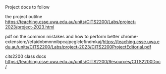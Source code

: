 Project docs to follow

the project outilne
https://teaching.csse.uwa.edu.au/units/CITS2200/Labs/project-2023/project-2023.html

pdf on the common mistakes and how to perform better
chrome-extension://efaidnbmnnnibpcajpcglclefindmkaj/https://teaching.csse.uwa.edu.au/units/CITS2200/Labs/project-2023/CITS2200ProjectEditorial.pdf

cits2200 class docs
https://teaching.csse.uwa.edu.au/units/CITS2200/Resources/CITS2200Doc/